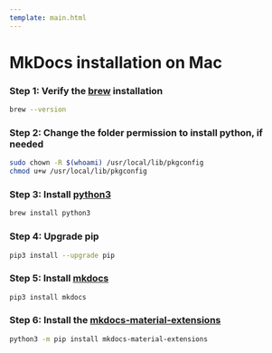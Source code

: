 ```yaml
---
template: main.html
---
```


# MkDocs installation on Mac

### Step 1: Verify the [brew](https://brew.sh) installation

```sh
brew --version
```

### Step 2: Change the folder permission to install python, if needed

```sh
sudo chown -R $(whoami) /usr/local/lib/pkgconfig
chmod u+w /usr/local/lib/pkgconfig
```

### Step 3: Install [python3](https://www.python.org)

```sh
brew install python3
```

### Step 4: Upgrade pip

```sh
pip3 install --upgrade pip
```

### Step 5: Install [mkdocs](https://www.mkdocs.org)

```sh
pip3 install mkdocs
```

### Step 6: Install the [mkdocs-material-extensions](https://pypi.org/project/mkdocs-material-extensions/)

```sh
python3 -m pip install mkdocs-material-extensions
```
